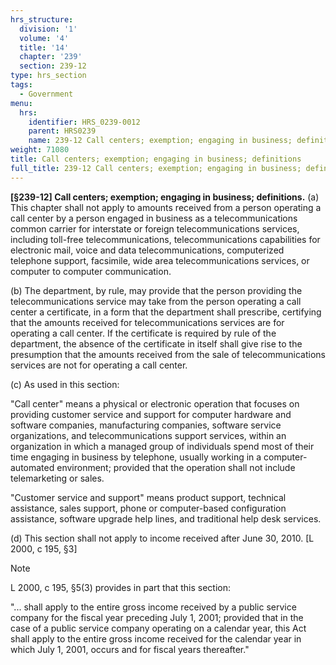 ```yaml
---
hrs_structure:
  division: '1'
  volume: '4'
  title: '14'
  chapter: '239'
  section: 239-12
type: hrs_section
tags:
  - Government
menu:
  hrs:
    identifier: HRS_0239-0012
    parent: HRS0239
    name: 239-12 Call centers; exemption; engaging in business; definitions
weight: 71080
title: Call centers; exemption; engaging in business; definitions
full_title: 239-12 Call centers; exemption; engaging in business; definitions
---
```

**[§239-12] Call centers; exemption; engaging in business; definitions.** (a) This chapter shall not apply to amounts received from a person operating a call center by a person engaged in business as a telecommunications common carrier for interstate or foreign telecommunications services, including toll-free telecommunications, telecommunications capabilities for electronic mail, voice and data telecommunications, computerized telephone support, facsimile, wide area telecommunications services, or computer to computer communication.

(b) The department, by rule, may provide that the person providing the telecommunications service may take from the person operating a call center a certificate, in a form that the department shall prescribe, certifying that the amounts received for telecommunications services are for operating a call center. If the certificate is required by rule of the department, the absence of the certificate in itself shall give rise to the presumption that the amounts received from the sale of telecommunications services are not for operating a call center.

(c) As used in this section:

"Call center" means a physical or electronic operation that focuses on providing customer service and support for computer hardware and software companies, manufacturing companies, software service organizations, and telecommunications support services, within an organization in which a managed group of individuals spend most of their time engaging in business by telephone, usually working in a computer-automated environment; provided that the operation shall not include telemarketing or sales.

"Customer service and support" means product support, technical assistance, sales support, phone or computer-based configuration assistance, software upgrade help lines, and traditional help desk services.

(d) This section shall not apply to income received after June 30, 2010\. [L 2000, c 195, §3]

Note

L 2000, c 195, §5(3) provides in part that this section:

"... shall apply to the entire gross income received by a public service company for the fiscal year preceding July 1, 2001; provided that in the case of a public service company operating on a calendar year, this Act shall apply to the entire gross income received for the calendar year in which July 1, 2001, occurs and for fiscal years thereafter."